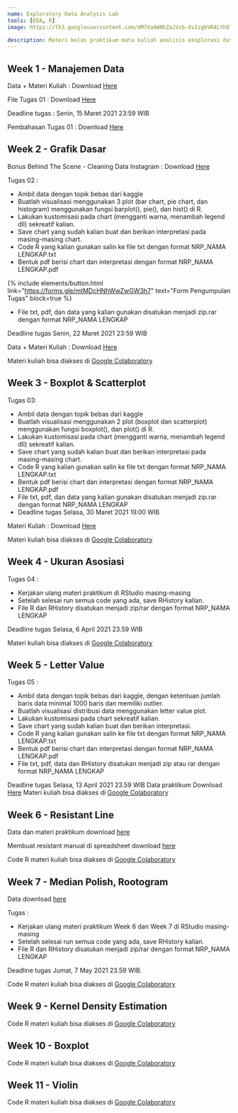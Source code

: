 ```yaml
---
name: Exploratory Data Analysis Lab
tools: [EDA, R]
image: https://lh3.googleusercontent.com/dM7Va4WNhZaJVzb-XvIzgbVR4LYh8TD58ecHtcvkB4QhkhWBRT-e3rCyURW9Pnew0XNqZw8UpoF_veseOM3roQUvLZQWiCdQs_7be1qQ8O93zog5TJ1M87dXEUvyoqHQiZS1UeQX4lxuYOvpHA8n34pF04thzRuN3HB3jOSFozacsM_QZPlnQvhJKqLhY2s1PKhiTfHNXK3EhBiowWOUpBSM-CX0WhwTQPDN2zaW88tz-PzWHMwXeF25NfXbNmAdt8l27wATtR8ZBm11__uhYAzABCMJlndzNcSv690OkoeIFztogU9H-QNHZQ72LurePn1gKSrPhPQF4vIVbkF_ZyULpazh3PRXa702pkHzt0VtVQS91Hlgaze9Pss6ENDVZaT7BSoaCPNGjcWbxvq0As3HcJPUZSwtfecKwJcopblMPv1oOFnws8-Y-9hkiOVXJHDZsZ4m1XC2qsLvXosDFzjIna1rHOJM5SIJvWUGU1dCe7Du246kKSHdPS9wMhILMQ2kl615RPMZigCbq14fGt-_npyCD-fOns3DE_Ts5Xfym39S7MHzQ3TpmQnUAxkFgrICS9PJdJipWw4X56E5NSHl5A8bDDRXVB28IEvRdP8wubdrujnnpIbyiKWwD7QXloH2ltndF8l8Sx0SGhxyhXXwc6Z3jhh_URKmiwCjsQCEdAHLxFvmx3E4sJOhj3tSwY51f08SXCNmNVdZUOic7k8iOw=w1182-h695-no?authuser=0

description: Materi kelas praktikum mata kuliah analisis eksplorasi data
---
```


## Week 1 - Manajemen Data

Data + Materi Kuliah : Download [Here](https://drive.google.com/file/d/1rBPoQj3D2yE2ze3MO6VePapgG2LIujeI/view?usp=sharing)

File Tugas 01 : Download [Here](https://drive.google.com/file/d/1cmVHvt08ueXER5BAsyZnJif1VtqRljec/view?usp=sharing)

Deadline tugas : Senin, 15 Maret 2021 23:59 WIB

Pembahasan Tugas 01 : Download [Here](https://drive.google.com/file/d/1FX5XidiW75cOPQmgkJOSC3qRxivO4sbI/view?usp=sharing)

## Week 2 - Grafik Dasar

Bonus Behind The Scene - Cleaning Data Instagram : Download [Here](https://drive.google.com/file/d/1_w2O8PCjCM8KPfEgTBySWr1n4oyJprbt/view?usp=sharing)

Tugas 02 :
- Ambil data dengan topik bebas dari kaggle
- Buatlah visualisasi menggunakan 3 plot (bar chart, pie chart, dan histogram) menggunakan fungsi barplot(), pie(), dan hist() di R. 
- Lakukan kustomisasi pada chart (mengganti warna, menambah legend dll) sekreatif kalian.
- Save chart yang sudah kalian buat dan berikan interpretasi pada masing-masing chart.
- Code R yang kalian gunakan salin ke file txt dengan format NRP_NAMA LENGKAP.txt
- Bentuk pdf berisi chart dan interpretasi dengan format NRP_NAMA LENGKAP.pdf

{% include elements/button.html link="https://forms.gle/mtMDcHNhWwZwGW3h7" text="Form Pengumpulan Tugas" block=true %}
- File txt, pdf, dan data yang kalian gunakan disatukan menjadi zip.rar dengan format NRP_NAMA LENGKAP

Deadline tugas Senin, 22 Maret 2021 23:59 WIB

Data + Materi Kuliah : Download [Here](https://drive.google.com/file/d/1y-YE-5b2kVaMwcBLjvoTSmqJbq4gaytl/view?usp=sharing)

Materi kuliah bisa diakses di [Google Colaboratory](https://colab.research.google.com/drive/1qG1v1-l48GicfJC6LfkPYhH3c60OJi_A?usp=sharing)

## Week 3 - Boxplot & Scatterplot

Tugas 03:
- Ambil data dengan topik bebas dari kaggle
- Buatlah visualisasi menggunakan 2 plot (boxplot dan scatterplot) menggunakan fungsi boxplot(), dan plot() di R. 
- Lakukan kustomisasi pada chart (mengganti warna, menambah legend dll) sekreatif kalian.
- Save chart yang sudah kalian buat dan berikan interpretasi pada masing-masing chart.
- Code R yang kalian gunakan salin ke file txt dengan format NRP_NAMA LENGKAP.txt
- Bentuk pdf berisi chart dan interpretasi dengan format NRP_NAMA LENGKAP.pdf
- File txt, pdf, dan data yang kalian gunakan disatukan menjadi zip.rar dengan format NRP_NAMA LENGKAP
- Deadline tugas Selasa, 30 Maret 2021 19.00 WIB

Materi Kuliah : Download [Here](https://drive.google.com/file/d/1Bmf_m_Cj3yZj671P2i0T1DXWq8L5yYtO/view?usp=sharing)

Materi kuliah bisa diakses di [Google Colaboratory](https://colab.research.google.com/drive/1r9oVpsXrt8iC9w-q9fOwM4eGn3auvpnf?usp=sharing)

## Week 4 - Ukuran Asosiasi

Tugas 04 :
- Kerjakan ulang materi praktikum di RStudio masing-masing
- Setelah selesai run semua code yang ada, save RHistory kalian.
- File R dan RHistory disatukan menjadi zip/rar dengan format NRP_NAMA LENGKAP

Deadline tugas Selasa, 6 April 2021 23.59 WIB

Materi kuliah bisa diakses di [Google Colaboratory](https://colab.research.google.com/drive/1iecJ4U0-Pz_zQKzTXJqLQijApbeLDZsY?usp=sharing)

## Week 5 - Letter Value

Tugas 05 :
- Ambil data dengan topik bebas dari kaggle, dengan ketentuan jumlah baris data minimal 1000 baris dan memiliki outlier.
- Buatlah visualisasi distribusi data menggunakan letter value plot.
- Lakukan kustomisasi pada chart sekreatif kalian.
- Save chart yang sudah kalian buat dan berikan interpretasi.
- Code R yang kalian gunakan salin ke file txt dengan format NRP_NAMA LENGKAP.txt
- Bentuk pdf berisi chart dan interpretasi dengan format NRP_NAMA LENGKAP.pdf
- File txt, pdf, data  dan RHistory disatukan menjadi zip atau rar dengan format NRP_NAMA LENGKAP

Deadline tugas Selasa, 13 April 2021 23.59 WIB
Data praktikum Download [Here](https://drive.google.com/drive/folders/1oS-0e7noxYeWF9k4WKfUhclWj_L5dq2L?usp=sharing)
Materi kuliah bisa diakses di [Google Colaboratory](https://colab.research.google.com/drive/1i6W_Zh3NmcV_WtCg7LdWezhW3cVK18_d?usp=sharing)

## Week 6 - Resistant Line
Data dan materi praktikum download [here](https://drive.google.com/drive/folders/1LtsSgSLZsBFb0xwMH6k1Nkwm8TNS8h6b?usp=sharing)

Membuat resistant manual di spreadsheet download [here](https://docs.google.com/spreadsheets/d/1eU7ZSPM68HbjjJK62Gwrf4zHeJbF9IF6_KH3QqFadxg/edit?usp=sharing)

Code R materi kuliah bisa diakses di [Google Colaboratory](https://colab.research.google.com/drive/1yTf3JEBAQ4gxxCd8XoSLK1VLmoxfS0AU?usp=sharing)

## Week 7 - Median Polish, Rootogram
Data download [here](https://drive.google.com/drive/folders/16zGrkeWi7yoVAOGhfu5M07TBqrxTv4aM?usp=sharing)

Tugas :
- Kerjakan ulang materi praktikum Week 6 dan Week 7 di RStudio masing-masing
- Setelah selesai run semua code yang ada, save RHistory kalian.
- File R dan RHistory disatukan menjadi zip/rar dengan format NRP_NAMA LENGKAP

Deadline tugas Jumat, 7 May 2021 23.59 WIB.

Code R materi kuliah bisa diakses di [Google Colaboratory](https://colab.research.google.com/drive/1xIWG8PJCUMxkd8kiyJoAHHY2UYRVfrlD?usp=sharing)

## Week 9 - Kernel Density Estimation
Code R materi kuliah bisa diakses di [Google Colaboratory](https://colab.research.google.com/drive/1JHHAMC_Ddb_Ih1vjEx88KRuPt3I3DVjX?usp=sharing)

## Week 10 - Boxplot
Code R materi kuliah bisa diakses di [Google Colaboratory](https://colab.research.google.com/drive/1OpWuZAtkavr7p4nYcFOG2f44Pe5R9X7d?usp=sharing)

## Week 11 - Violin
Code R materi kuliah bisa diakses di [Google Colaboratory](https://colab.research.google.com/drive/1CEYqleMtN0qplYjna_aD5gThB68YkTvr?usp=sharing)
